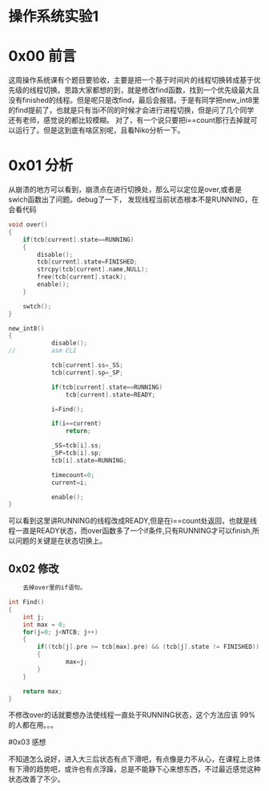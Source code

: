 # 操作系统实验1

# 0x00 前言
这周操作系统课有个题目要验收，主要是把一个基于时间片的线程切换转成基于优先级的线程切换。思路大家都想的到，就是修改find函数，找到一个优先级最大且没有finished的线程。但是呢只是改find，最后会报错。于是有同学把new_int8里的find提前了，也就是只有当i不同的时候才会进行进程切换，但是问了几个同学还有老师，感觉说的都比较模糊。
对了，有一个说只要把i==count那行去掉就可以运行了。但是这到底有啥区别呢，且看Niko分析一下。

# 0x01 分析
从崩溃的地方可以看到，崩溃点在进行切换处，那么可以定位是over,或者是swich函数出了问题。debug了一下， 发现线程当前状态根本不是RUNNING，在会看代码

```c
void over()
{
	if(tcb[current].state==RUNNING)
	{
		disable();
		tcb[current].state=FINISHED;
		strcpy(tcb[current].name,NULL);
		free(tcb[current].stack);
		enable();
	}

	swtch();
}

new_int8()
{
			disable();
//			asm CLI

			tcb[current].ss=_SS;
			tcb[current].sp=_SP;

			if(tcb[current].state==RUNNING)
				tcb[current].state=READY;

			i=Find();

			if(i==current)
				return;

			_SS=tcb[i].ss;
			_SP=tcb[i].sp;
			tcb[i].state=RUNNING;

			timecount=0;
			current=i;

			enable();
}
```
可以看到这里讲RUNNING的线程改成READY,但是在i==count处返回，也就是线程一直是READY状态，而over函数多了一个if条件,只有RUNNING才可以finish,所以问题的关键是在状态切换上。

## 0x02 修改
```c
	去掉over里的if语句。

int Find()
{
	int j;
	int max = 0;
	for(j=0; j<NTCB; j++)
	{
		if((tcb[j].pre >= tcb[max].pre) && (tcb[j].state != FINISHED))
		{
				max=j;
		}
	}

	return max;
}
```

不修改over的话就要想办法使线程一直处于RUNNING状态，这个方法应该 99%的人都在用。。。

#0x03 感想

不知道怎么说好，进入大三后状态有点下滑吧，有点像是力不从心，在课程上总体有下滑的趋势吧，或许也有点浮躁，总是不能静下心来想东西，不过最近感觉这种状态改善了不少。

